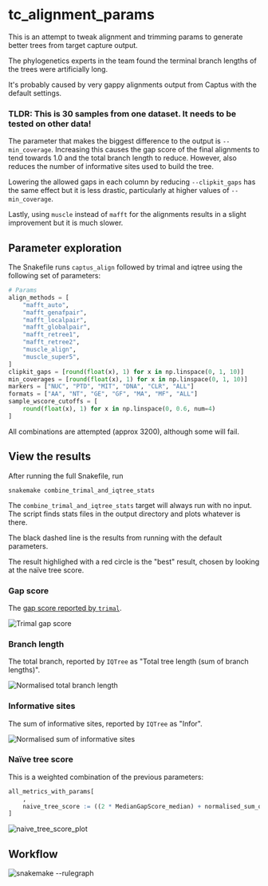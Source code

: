 # tc_alignment_params

This is an attempt to tweak alignment and trimming params to generate better
trees from target capture output.

The phylogenetics experts in the team found the terminal branch lengths of the
trees were artificially long.

It's probably caused by very gappy alignments output from Captus with the
default settings.

### TLDR: This is 30 samples from one dataset. It needs to be tested on other data!

The parameter that makes the biggest difference to the output is
`--min_coverage`. Increasing this causes the gap score of the final alignments
to tend towards 1.0 and the total branch length to reduce. However, also
reduces the number of informative sites used to build the tree.

Lowering the allowed gaps in each column by reducing `--clipkit_gaps` has the
same effect but it is less drastic, particularly at higher values of
`--min_coverage`.

Lastly, using `muscle` instead of `mafft` for the alignments results in a
slight improvement but it is much slower.

## Parameter exploration

The Snakefile runs `captus_align` followed by trimal and iqtree using the
following set of parameters:

```python
# Params
align_methods = [
    "mafft_auto",
    "mafft_genafpair",
    "mafft_localpair",
    "mafft_globalpair",
    "mafft_retree1",
    "mafft_retree2",
    "muscle_align",
    "muscle_super5",
]
clipkit_gaps = [round(float(x), 1) for x in np.linspace(0, 1, 10)]
min_coverages = [round(float(x), 1) for x in np.linspace(0, 1, 10)]
markers = ["NUC", "PTD", "MIT", "DNA", "CLR", "ALL"]
formats = ["AA", "NT", "GE", "GF", "MA", "MF", "ALL"]
sample_wscore_cutoffs = [
    round(float(x), 1) for x in np.linspace(0, 0.6, num=4)
]
```

All combinations are attempted (approx 3200), although some will fail.

## View the results

After running the full Snakefile, run

```
snakemake combine_trimal_and_iqtree_stats
```

The `combine_trimal_and_iqtree_stats` target will always run with no input. The
script finds stats files in the output directory and plots whatever is there.

The black dashed line is the results from running with the default parameters.

The result highlighed with a red circle is the "best" result, chosen by looking
at the naïve tree score.

### Gap score

The [gap score reported by
`trimal`](https://trimal.readthedocs.io/en/latest/scores.html#gap-score).

![`Trimal` gap score](assets/gap_score_plot.svg)

### Branch length

The total branch, reported by `IQTree` as "Total tree length (sum of branch
lengths)".

![Normalised total branch length](assets/normalised_branch_length_plot.svg)

### Informative sites

The sum of informative sites, reported by `IQTree` as "Infor".

![Normalised sum of informative
sites](assets/normalised_informative_site_plot.svg)

### Naïve tree score

This is a weighted combination of the previous parameters:

```R
all_metrics_with_params[
    ,
    naive_tree_score := ((2 * MedianGapScore_median) + normalised_sum_of_informative_sites - (2 * normalised_total_tree_length)) / 5
]
```

![naive_tree_score_plot](assets/naive_tree_score_plot.svg)

## Workflow

![`snakemake --rulegraph`](assets/graph.svg)
